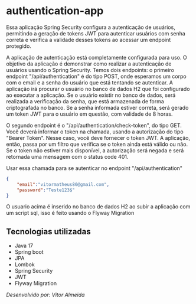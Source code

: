 # authentication-app
Essa aplicação Spring Security configura a autenticação de usuários, permitindo a geração de tokens JWT para autenticar usuários com senha correta e verifica a validade desses tokens ao acessar um endpoint protegido.

A aplicação de autenticação está completamente configurada para uso. O objetivo da aplicação é demonstrar como realizar a autenticação de usuários usando o Spring Security. Temos dois endpoints: o primeiro endpoint "/api/authentication" é do tipo POST, onde esperamos um corpo com o email e a senha do usuário que está tentando se autenticar. A aplicação irá procurar o usuário no banco de dados H2 que foi configurado ao executar a aplicação. Se o usuário existir no banco de dados, será realizada a verificação da senha, que está armazenada de forma criptografada no banco. Se a senha informada estiver correta, será gerado um token JWT para o usuário em questão, com validade de 8 horas.

O segundo endpoint é o "/api/authentication/check-token", do tipo GET. Você deverá informar o token na chamada, usando a autorização do tipo "Bearer Token". Nesse caso, você deve fornecer o token JWT. A aplicação, então, passa por um filtro que verifica se o token ainda está válido ou não. Se o token não estiver mais disponível, a autorização será negada e será retornada uma mensagem com o status code 401.

Usar essa chamada para se autenticar no endpoint "/api/authentication"

```json
{
    "email":"vitormatheus80@gmail.com",
    "password":"Teste123$"
}
```

O usuario acima é inserido no banco de dados H2 ao subir a aplicação com um script sql, isso é feito usando o Flyway Migration

## Tecnologias utilizadas
* Java 17
* Spring boot
* JPA
* Lombok
* Spring Security
* JWT
* Flyway Migration

<em>Desenvolvido por: Vitor Almeida</em>
